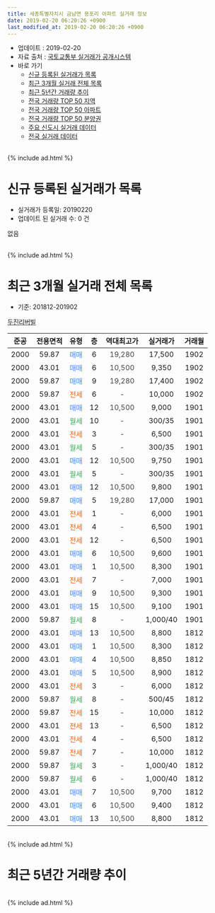 ```yaml
---
title: 세종특별자치시 금남면 용포리 아파트 실거래 정보
date: 2019-02-20 06:20:26 +0900
last_modified_at: 2019-02-20 06:20:26 +0900
---
```


* 업데이트 : 2019-02-20
* 자료 출처 : [국토교통부 실거래가 공개시스템](http://rt.molit.go.kr)
* 바로 가기
    * [신규 등록된 실거래가 목록](#신규-등록된-실거래가-목록)
    * [최근 3개월 실거래 전체 목록](#최근-3개월-실거래-전체-목록)
    * [최근 5년간 거래량 추이](#최근-5년간-거래량-추이)
    * [전국 거래량 TOP 50 지역](https://inasie.github.io/apt-trade-info/최근-3개월-전국에서-가장-거래가-많이-발생한-지역)
    * [전국 거래량 TOP 50 아파트](https://inasie.github.io/apt-trade-info/최근-3개월-전국에서-가장-거래가-많이-발생한-아파트)
    * [전국 거래량 TOP 50 분양권](https://inasie.github.io/apt-trade-info/최근-3개월-전국에서-가장-거래가-많이-발생한-분양권)
    * [주요 신도시 실거래 데이터](https://inasie.github.io/apt-trade-info/주요-신도시)
    * [전국 실거래 데이터](https://inasie.github.io/apt-trade-info/전국)
<br>
{% include ad.html %}
<br>

# 신규 등록된 실거래가 목록
* 실거래가 등록일: 20190220
* 업데이트 된 실거래 수: 0 건

없음

<br>
{% include ad.html %}
<br>

# 최근 3개월 실거래 전체 목록
* 기준: 201812-201902


[두진리버빌](https://search.naver.com/search.naver?query=%EC%84%B8%EC%A2%85%ED%8A%B9%EB%B3%84%EC%9E%90%EC%B9%98%EC%8B%9C+%EA%B8%88%EB%82%A8%EB%A9%B4+%EC%9A%A9%ED%8F%AC%EB%A6%AC+%EB%91%90%EC%A7%84%EB%A6%AC%EB%B2%84%EB%B9%8C)

|준공|전용면적|유형|층|역대최고가|실거래가|거래월|
|:---:|:---:|:---:|:---:|:---:|:---:|:---:|
|2000|59.87|<span style="color:#4285f3">매매</span>|6|<span style="color:#444444">19,280</span>|17,500|1902|
|2000|43.01|<span style="color:#4285f3">매매</span>|6|<span style="color:#444444">10,500</span>|9,350|1902|
|2000|59.87|<span style="color:#4285f3">매매</span>|9|<span style="color:#444444">19,280</span>|17,400|1902|
|2000|59.87|<span style="color:#ff5a00">전세</span>|6|<span style="color:#444444">-</span>|10,000|1902|
|2000|43.01|<span style="color:#4285f3">매매</span>|12|<span style="color:#444444">10,500</span>|9,000|1901|
|2000|43.01|<span style="color:#34a853">월세</span>|10|<span style="color:#444444">-</span>|300/35|1901|
|2000|43.01|<span style="color:#ff5a00">전세</span>|3|<span style="color:#444444">-</span>|6,500|1901|
|2000|43.01|<span style="color:#34a853">월세</span>|5|<span style="color:#444444">-</span>|300/35|1901|
|2000|43.01|<span style="color:#4285f3">매매</span>|12|<span style="color:#444444">10,500</span>|9,750|1901|
|2000|43.01|<span style="color:#34a853">월세</span>|5|<span style="color:#444444">-</span>|300/35|1901|
|2000|43.01|<span style="color:#4285f3">매매</span>|12|<span style="color:#444444">10,500</span>|9,800|1901|
|2000|59.87|<span style="color:#4285f3">매매</span>|5|<span style="color:#444444">19,280</span>|17,000|1901|
|2000|43.01|<span style="color:#ff5a00">전세</span>|1|<span style="color:#444444">-</span>|6,000|1901|
|2000|43.01|<span style="color:#ff5a00">전세</span>|4|<span style="color:#444444">-</span>|6,500|1901|
|2000|43.01|<span style="color:#ff5a00">전세</span>|12|<span style="color:#444444">-</span>|6,500|1901|
|2000|43.01|<span style="color:#4285f3">매매</span>|6|<span style="color:#444444">10,500</span>|9,600|1901|
|2000|43.01|<span style="color:#4285f3">매매</span>|1|<span style="color:#444444">10,500</span>|8,300|1901|
|2000|43.01|<span style="color:#ff5a00">전세</span>|7|<span style="color:#444444">-</span>|7,000|1901|
|2000|43.01|<span style="color:#4285f3">매매</span>|9|<span style="color:#444444">10,500</span>|9,300|1901|
|2000|43.01|<span style="color:#4285f3">매매</span>|15|<span style="color:#444444">10,500</span>|9,100|1901|
|2000|59.87|<span style="color:#34a853">월세</span>|8|<span style="color:#444444">-</span>|1,000/40|1901|
|2000|43.01|<span style="color:#4285f3">매매</span>|13|<span style="color:#444444">10,500</span>|8,800|1812|
|2000|43.01|<span style="color:#4285f3">매매</span>|1|<span style="color:#444444">10,500</span>|8,300|1812|
|2000|43.01|<span style="color:#4285f3">매매</span>|4|<span style="color:#444444">10,500</span>|8,850|1812|
|2000|43.01|<span style="color:#4285f3">매매</span>|5|<span style="color:#444444">10,500</span>|8,900|1812|
|2000|43.01|<span style="color:#ff5a00">전세</span>|3|<span style="color:#444444">-</span>|6,000|1812|
|2000|59.87|<span style="color:#34a853">월세</span>|8|<span style="color:#444444">-</span>|500/45|1812|
|2000|59.87|<span style="color:#ff5a00">전세</span>|15|<span style="color:#444444">-</span>|10,000|1812|
|2000|43.01|<span style="color:#ff5a00">전세</span>|13|<span style="color:#444444">-</span>|6,500|1812|
|2000|43.01|<span style="color:#ff5a00">전세</span>|4|<span style="color:#444444">-</span>|6,500|1812|
|2000|59.87|<span style="color:#ff5a00">전세</span>|7|<span style="color:#444444">-</span>|10,000|1812|
|2000|59.87|<span style="color:#34a853">월세</span>|3|<span style="color:#444444">-</span>|1,000/40|1812|
|2000|59.87|<span style="color:#34a853">월세</span>|6|<span style="color:#444444">-</span>|1,000/40|1812|
|2000|43.01|<span style="color:#4285f3">매매</span>|7|<span style="color:#444444">10,500</span>|9,700|1812|
|2000|43.01|<span style="color:#4285f3">매매</span>|6|<span style="color:#444444">10,500</span>|9,400|1812|
|2000|43.01|<span style="color:#4285f3">매매</span>|13|<span style="color:#444444">10,500</span>|8,800|1812|


<br>
{% include ad.html %}
<br>

# 최근 5년간 거래량 추이


<div style="width:100%;">
    <canvas id="deal_progress" height="200"></canvas>
</div>

<script>
new Chart(document.getElementById("deal_progress"), {
    type: 'line',
    data: {
        labels: ['201402','201403','201404','201405','201406','201407','201408','201409','201410','201411','201412','201501','201502','201503','201504','201505','201506','201507','201508','201509','201510','201511','201512','201601','201602','201603','201604','201605','201606','201607','201608','201609','201610','201611','201612','201701','201702','201703','201704','201705','201706','201707','201708','201709','201710','201711','201712','201801','201802','201803','201804','201805','201806','201807','201808','201809','201810','201811','201812','201901','201902'],
        datasets: [{
            label: '매매',
            pointRadius: 1,
            data: [16, 11, 9, 4, 2, 8, 4, 9, 16, 5, 8, 8, 2, 15, 9, 8, 7, 4, 11, 8, 10, 11, 13, 6, 8, 12, 12, 14, 11, 12, 11, 18, 23, 13, 8, 8, 17, 14, 15, 15, 11, 13, 6, 13, 8, 11, 11, 12, 12, 12, 13, 12, 9, 3, 4, 12, 11, 7, 7, 8, 3],
            borderColor: "rgba(255, 201, 14, 1)",
            backgroundColor: "rgba(255, 201, 14, 0.5)",
            fill: false,
            lineTension: 0
        },{
            label: '전월세',
            pointRadius: 1,
            data: [7, 9, 2, 11, 6, 4, 8, 9, 6, 12, 9, 12, 12, 12, 17, 10, 4, 10, 7, 6, 8, 3, 8, 7, 8, 7, 6, 11, 5, 10, 8, 7, 11, 8, 5, 7, 12, 9, 9, 4, 4, 8, 9, 9, 3, 4, 5, 4, 4, 9, 8, 4, 5, 9, 3, 8, 6, 5, 8, 9, 1],
            borderColor: "rgba(0, 141, 185, 1)",
            backgroundColor: "rgba(0, 141, 185, 0.5)",
            fill: false,
            lineTension: 0
        }
        ]
    },
    options: {
        responsive: true,
        title: {
            display: false
        },
        tooltips: {
            mode: 'index',
            intersect: false
        },
        hover: {
            mode: 'nearest',
            intersect: true
        },
        scales: {
            xAxes: [{
                display: true,
                scaleLabel: {
                    display: true,
                    labelString: '년/월'
                }
            }],
            yAxes: [{
                display: true,
                ticks: {
                    suggestedMin: 0,
                },
                scaleLabel: {
                    display: true,
                    labelString: '실거래 수'
                }
            }]
        }
    }
});

</script>


<br>
{% include ad.html %}
<br>

